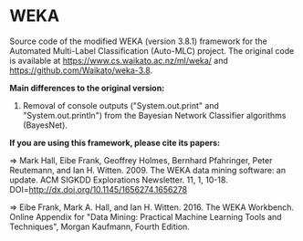 # WEKA


Source code of the modified WEKA (version 3.8.1) framework for the Automated Multi-Label Classification (Auto-MLC) project. The original code is available at https://www.cs.waikato.ac.nz/ml/weka/ and https://github.com/Waikato/weka-3.8.


**Main differences to the original version:**

1) Removal of console outputs ("System.out.print" and "System.out.println") from the Bayesian Network Classifier algorithms (BayesNet).


**If you are using this framework, please cite its papers:**

=> Mark Hall, Eibe Frank, Geoffrey Holmes, Bernhard Pfahringer, Peter Reutemann, and Ian H. Witten. 2009. The WEKA data mining software: an update. ACM SIGKDD Explorations Newsletter. 11, 1, 10-18. DOI=http://dx.doi.org/10.1145/1656274.1656278

=> Eibe Frank, Mark A. Hall, and Ian H. Witten. 2016. The WEKA Workbench. Online Appendix for "Data Mining: Practical Machine Learning Tools and Techniques", Morgan Kaufmann, Fourth Edition.
